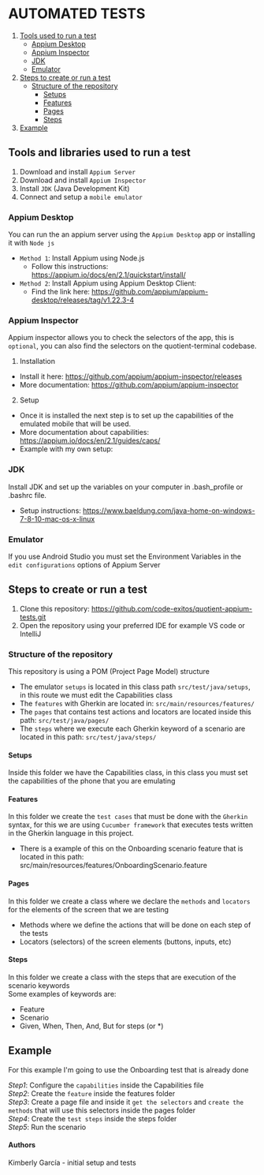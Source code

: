 # AUTOMATED TESTS

1. [Tools used to run a test](#Tools-used-to-run-a-test)
   * [Appium Desktop](#Appium-Desktop) 
   * [Appium Inspector](#Appium-Inspector)
   * [JDK](#JDK)
   * [Emulator](#Emulator)
2. [Steps to create or run a test](#Steps-to-create-or-run-a-test)
   * [Structure of the repository](#Structure-of-the-repository)
        - [Setups](#Setups)
        - [Features](#Features)
        - [Pages](#Pages)
        - [Steps](#Steps)
3. [Example](#Example)

## Tools and libraries used to run a test
1. Download and install `Appium Server` 
2. Download and install `Appium Inspector`
3. Install `JDK` (Java Development Kit)
4. Connect and setup a `mobile emulator`

### Appium Desktop
You can run the an appium server using the `Appium Desktop` app or installing it with `Node js`
* `Method 1`: Install Appium using Node.js
  - Follow this instructions: https://appium.io/docs/en/2.1/quickstart/install/
* `Method 2`: Install Appium using Appium Desktop Client: 
  - Find the link here: https://github.com/appium/appium-desktop/releases/tag/v1.22.3-4

### Appium Inspector
Appium inspector allows you to check the selectors of the app, this is `optional`, you can also find the selectors on the quotient-terminal codebase.

1. Installation 
- Install it here: https://github.com/appium/appium-inspector/releases
- More documentation: https://github.com/appium/appium-inspector

2. Setup
- Once it is installed the next step is to set up the capabilities of the emulated mobile that will be used.
- More documentation about capabilities: https://appium.io/docs/en/2.1/guides/caps/
- Example with my own setup:

### JDK
Install JDK and set up the variables on your computer in .bash_profile or .bashrc file.
* Setup instructions: https://www.baeldung.com/java-home-on-windows-7-8-10-mac-os-x-linux

### Emulator
If you use Android Studio you must set the Environment Variables in the `edit configurations` options of Appium Server

## Steps to create or run a test
1. Clone this repository: https://github.com/code-exitos/quotient-appium-tests.git
2. Open the repository using your preferred IDE for example VS code or IntelliJ 

### Structure of the repository
This repository is using a POM (Project Page Model) structure
* The emulator `setups` is located in this class path `src/test/java/setups`, in this route we must edit the Capabilities class
* The `features` with Gherkin are located in: `src/main/resources/features/`
* The `pages` that contains test actions and locators are located inside this path: `src/test/java/pages/`
* The `steps` where we execute each Gherkin keyword of a scenario are located in this path: `src/test/java/steps/`

#### Setups
Inside this folder we have the Capabilities class, in this class you must set the capabilities of the phone that you are emulating

#### Features
In this folder we create the `test cases` that must be done with the `Gherkin` syntax, for this we are using `Cucumber framework` that executes tests written in the Gherkin language in this project.
* There is a example of this on the Onboarding scenario feature that is located in this path: src/main/resources/features/OnboardingScenario.feature

#### Pages
In this folder we create a class where we declare the `methods` and `locators` for the elements of the screen that we are testing
* Methods where we define the actions that will be done on each step of the tests
* Locators (selectors) of the screen elements (buttons, inputs, etc)

#### Steps
In this folder we create a class with the steps that are execution of the scenario keywords<br>
Some examples of keywords are:
- Feature
- Scenario
- Given, When, Then, And, But for steps (or *)

## Example
For this example I'm going to use the Onboarding test that is already done

*Step1*: Configure the `capabilities` inside the Capabilities file<br>
*Step2*: Create the `feature` inside the features folder<br>
*Step3*: Create a page file and inside it `get the selectors` and `create the methods` that will use this selectors inside the pages folder<br>
*Step4*: Create the `test steps` inside the steps folder<br>
*Step5*: Run the scenario

#### Authors
Kimberly García - initial setup and tests